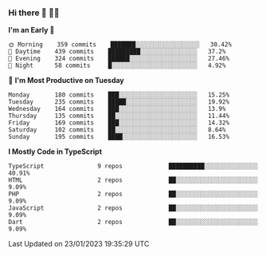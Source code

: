 ### Hi there 👋 🧑‍💻



<!--START_SECTION:waka-->
**I'm an Early 🐤** 

```text
🌞 Morning    359 commits    ███████░░░░░░░░░░░░░░░░░░   30.42% 
🌆 Daytime    439 commits    █████████░░░░░░░░░░░░░░░░   37.2% 
🌃 Evening    324 commits    ██████░░░░░░░░░░░░░░░░░░░   27.46% 
🌙 Night      58 commits     █░░░░░░░░░░░░░░░░░░░░░░░░   4.92%

```
📅 **I'm Most Productive on Tuesday** 

```text
Monday       180 commits    ███░░░░░░░░░░░░░░░░░░░░░░   15.25% 
Tuesday      235 commits    █████░░░░░░░░░░░░░░░░░░░░   19.92% 
Wednesday    164 commits    ███░░░░░░░░░░░░░░░░░░░░░░   13.9% 
Thursday     135 commits    ██░░░░░░░░░░░░░░░░░░░░░░░   11.44% 
Friday       169 commits    ███░░░░░░░░░░░░░░░░░░░░░░   14.32% 
Saturday     102 commits    ██░░░░░░░░░░░░░░░░░░░░░░░   8.64% 
Sunday       195 commits    ████░░░░░░░░░░░░░░░░░░░░░   16.53%

```


**I Mostly Code in TypeScript** 

```text
TypeScript               9 repos             ██████████░░░░░░░░░░░░░░░   40.91% 
HTML                     2 repos             ██░░░░░░░░░░░░░░░░░░░░░░░   9.09% 
PHP                      2 repos             ██░░░░░░░░░░░░░░░░░░░░░░░   9.09% 
JavaScript               2 repos             ██░░░░░░░░░░░░░░░░░░░░░░░   9.09% 
Dart                     2 repos             ██░░░░░░░░░░░░░░░░░░░░░░░   9.09%

```



 Last Updated on 23/01/2023 19:35:29 UTC
<!--END_SECTION:waka-->


